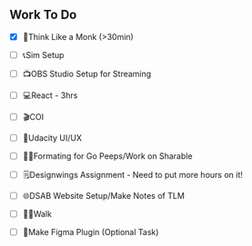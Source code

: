 ## Work To Do
- [x] 📙Think Like a Monk (>30min)
- [ ] 📞Sim Setup
- [ ] 📺OBS Studio Setup for Streaming
- [ ] 💻React - 3hrs
- [ ] 🎬COI
- [ ] 📓Udacity UI/UX
- [ ] 🏋️‍♂Formating for Go Peeps/Work on Sharable
- [ ] 🗒Designwings Assignment - Need to put more hours on it!
- [ ] 🌐DSAB Website Setup/Make Notes of TLM
- [ ] 🚶‍♂️Walk
- [ ] 🍮Make Figma Plugin (Optional Task)

